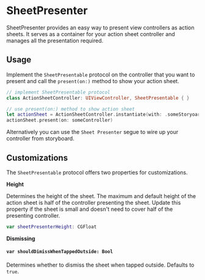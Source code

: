 #  SheetPresenter

SheetPresenter provides an easy way to present view controllers as action sheets. It serves as a container for your action sheet controller and manages all the presentation required.

## Usage

Implement the `SheetPresentable` protocol on the controller that you want to present and call the `present(on:)` method to show your action sheet.

```swift
// implement SheetPresentable protocol
class ActionSheetController: UIViewController, SheetPresentable { }

// use present(on:) method to show action sheet
let actionSheet = ActionSheetController.instantiate(with: .someStoryoard)
actionSheet.present(on: someController)
```
Alternatively you can use the `Sheet Presenter` segue to wire up your controller from storyboard.

## Customizations

 The `SheetPresentable` protocol offers two properties for customizations.
 
 **Height**
 
 Determines the height of the sheet. The maximum and default height of the action sheet is half of the controller presenting the sheet. Update this property if the sheet is small and doesn't need to cover half of the presenting controller.
 
 ```swift
 var sheetPresenterHeight: CGFloat
 ```
**Dismissing**
 #### `var shouldDimissWhenTappedOutside: Bool`
 Determines whether to dismiss the sheet when tapped outside. Defaults to `true`.
